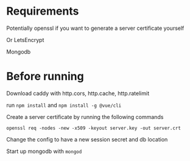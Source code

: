 Requirements
============
Potentially openssl if you want to generate a server certificate yourself

Or LetsEncrypt

Mongodb

Before running
==============
Download caddy with http.cors, http.cache, http.ratelimit

run `npm install`
and `npm install -g @vue/cli`

Create a server certificate by running the following commands
```
openssl req -nodes -new -x509 -keyout server.key -out server.crt
```
Change the config to have a new session secret and db location

Start up mongodb with `mongod`

